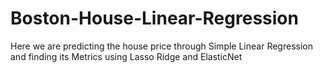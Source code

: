 # Boston-House-Linear-Regression
Here we are predicting the house price through Simple Linear Regression and finding its Metrics using Lasso Ridge and ElasticNet
